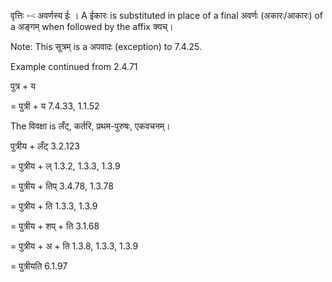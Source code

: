 

वृत्तिः --ः अवर्णस्य ईः । A ईकारः is substituted in place of a final अवर्णः (अकारः/आकारः) of a अङ्गम् when followed by the affix क्यच्।

Note: This सूत्रम् is a अपवादः (exception) to 7.4.25.


Example continued from 2.4.71

पुत्र + य

= पुत्री + य 7.4.33, 1.1.52


The विवक्षा is लँट्, कर्तरि, प्रथम-पुरुषः, एकवचनम्।

पुत्रीय + लँट् 3.2.123

= पुत्रीय + ल् 1.3.2, 1.3.3, 1.3.9

= पुत्रीय + तिप् 3.4.78, 1.3.78

= पुत्रीय + ति 1.3.3, 1.3.9

= पुत्रीय + शप् + ति 3.1.68

= पुत्रीय + अ + ति 1.3.8, 1.3.3, 1.3.9

= पुत्रीयति 6.1.97

